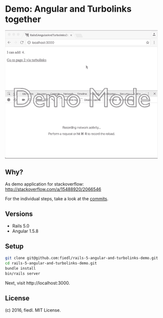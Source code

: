 # Demo: Angular and Turbolinks together

<img src="screenshots/angular.gif" width="500" alt="Angular">

## Why?

As demo application for stackoverflow: http://stackoverflow.com/a/15488920/2066546

For the individual steps, take a look at the [commits](https://github.com/fiedl/rails-5-angular-and-turbolinks-demo/commits/master).

## Versions

* Rails 5.0
* Angular 1.5.8

## Setup

```bash
git clone git@github.com:fiedl/rails-5-angular-and-turbolinks-demo.git
cd rails-5-angular-and-turbolinks-demo.git
bundle install
bin/rails server
```

Next, visit http://localhost:3000.

## License

(c) 2016, fiedl. MIT License.
